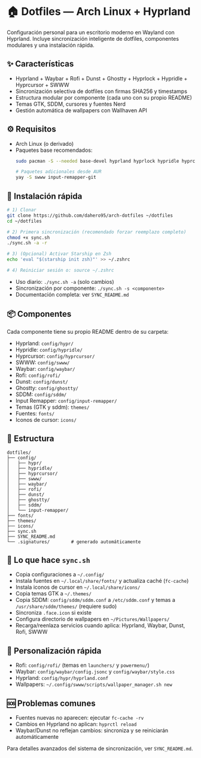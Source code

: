 # 🏠 Dotfiles — Arch Linux + Hyprland

Configuración personal para un escritorio moderno en Wayland con Hyprland. Incluye sincronización inteligente de dotfiles, componentes modulares y una instalación rápida.

## ✨ Características
- Hyprland + Waybar + Rofi + Dunst + Ghostty + Hyprlock + Hypridle + Hyprcursor + SWWW
- Sincronización selectiva de dotfiles con firmas SHA256 y timestamps
- Estructura modular por componente (cada uno con su propio README)
- Temas GTK, SDDM, cursores y fuentes Nerd
- Gestión automática de wallpapers con Wallhaven API

## ⚙️ Requisitos
- Arch Linux (o derivado)
- Paquetes base recomendados:
   ```bash
   sudo pacman -S --needed base-devel hyprland hyprlock hypridle hyprcursor waybar rofi dunst ghostty thunar playerctl grim slurp wf-recorder libnotify curl jq imagemagick noto-fonts-emoji noto-fonts ttf-jetbrains-mono-nerd ttf-nerd-fonts-symbols ttf-montserrat papirus-icon-theme zsh git curl numlockx

   # Paquetes adicionales desde AUR
   yay -S swww input-remapper-git
   ```

## 🚀 Instalación rápida
```bash
# 1) Clonar
git clone https://github.com/dahero95/arch-dotfiles ~/dotfiles
cd ~/dotfiles

# 2) Primera sincronización (recomendado forzar reemplazo completo)
chmod +x sync.sh
./sync.sh -a -r

# 3) (Opcional) Activar Starship en Zsh
echo 'eval "$(starship init zsh)"' >> ~/.zshrc

# 4) Reiniciar sesión o: source ~/.zshrc
```

- Uso diario: `./sync.sh -a` (solo cambios)
- Sincronización por componente: `./sync.sh -s <componente>`
- Documentación completa: ver `SYNC_README.md`

## 📦 Componentes
Cada componente tiene su propio README dentro de su carpeta:
- Hyprland: `config/hypr/`
- Hypridle: `config/hypridle/`
- Hyprcursor: `config/hyprcursor/`
- SWWW: `config/swww/`
- Waybar: `config/waybar/`
- Rofi: `config/rofi/`
- Dunst: `config/dunst/`
- Ghostty: `config/ghostty/`
- SDDM: `config/sddm/`
- Input Remapper: `config/input-remapper/`
- Temas (GTK y sddm): `themes/`
- Fuentes: `fonts/`
- Iconos de cursor: `icons/`

## 📁 Estructura
```
dotfiles/
├── config/
│   ├── hypr/
│   ├── hypridle/
│   ├── hyprcursor/
│   ├── swww/
│   ├── waybar/
│   ├── rofi/
│   ├── dunst/
│   ├── ghostty/
│   ├── sddm/
│   └── input-remapper/
├── fonts/
├── themes/
├── icons/
├── sync.sh
├── SYNC_README.md
└── .signatures/        # generado automáticamente
```

## 🧩 Lo que hace `sync.sh`
- Copia configuraciones a `~/.config/`
- Instala fuentes en `~/.local/share/fonts/` y actualiza caché (`fc-cache`)
- Instala iconos de cursor en `~/.local/share/icons/`
- Copia temas GTK a `~/.themes/`
- Copia SDDM: `config/sddm/sddm.conf` a `/etc/sddm.conf` y temas a `/usr/share/sddm/themes/` (requiere sudo)
- Sincroniza `.face.icon` si existe
- Configura directorio de wallpapers en `~/Pictures/Wallpapers/`
- Recarga/reenlaza servicios cuando aplica: Hyprland, Waybar, Dunst, Rofi, SWWW

## 🎨 Personalización rápida
- Rofi: `config/rofi/` (temas en `launchers/` y `powermenu/`)
- Waybar: `config/waybar/config.jsonc` y `config/waybar/style.css`
- Hyprland: `config/hypr/hyprland.conf`
- Wallpapers: `~/.config/swww/scripts/wallpaper_manager.sh new`

## 🆘 Problemas comunes
- Fuentes nuevas no aparecen: ejecutar `fc-cache -rv`
- Cambios en Hyprland no aplican: `hyprctl reload`
- Waybar/Dunst no reflejan cambios: sincroniza y se reiniciarán automáticamente

Para detalles avanzados del sistema de sincronización, ver `SYNC_README.md`.
